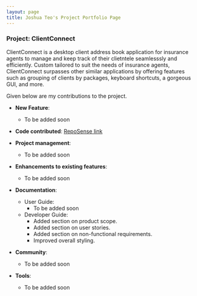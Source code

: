 ```yaml
---
layout: page
title: Joshua Teo's Project Portfolio Page
---
```


### Project: ClientConnect

ClientConnect is a desktop client address book application for insurance agents to manage and keep track of their clietntele seamlesssly and efficiently. Custom tailored to suit the needs of insurance agents, ClientConnect surpasses other similar applications by offering features such as grouping of clients by packages, keyboard shortcuts, a gorgeous GUI, and more.

Given below are my contributions to the project.

* **New Feature**:
  * To be added soon

* **Code contributed**: [RepoSense link]()

* **Project management**:
  * To be added soon

* **Enhancements to existing features**:
  * To be added soon

* **Documentation**:
  * User Guide:
    * To be added soon
  * Developer Guide:
    * Added section on product scope.
    * Added section on user stories.
    * Added section on non-functional requirements.
    * Improved overall styling.

* **Community**:
  * To be added soon

* **Tools**:
  * To be added soon
